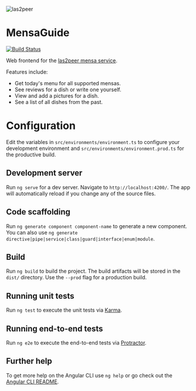 ![las2peer](https://rwth-acis.github.io/las2peer/logo/vector/las2peer-logo.svg)

# MensaGuide

[![Build Status](https://travis-ci.org/rwth-acis/mensa-guide.svg?branch=master)](https://travis-ci.org/rwth-acis/mensa-guide)

Web frontend for the [las2peer mensa service](https://github.com/rwth-acis/las2peer-Mensa-Service/).

Features include:
* Get today's menu for all supported mensas.
* See reviews for a dish or write one yourself.
* View and add a pictures for a dish.
* See a list of all dishes from the past.

# Configuration

Edit the variables in `src/environments/environment.ts` to configure your development environment and `src/environments/environment.prod.ts` for the productive build.  

## Development server

Run `ng serve` for a dev server. Navigate to `http://localhost:4200/`. The app will automatically reload if you change any of the source files.

## Code scaffolding

Run `ng generate component component-name` to generate a new component. You can also use `ng generate directive|pipe|service|class|guard|interface|enum|module`.

## Build

Run `ng build` to build the project. The build artifacts will be stored in the `dist/` directory. Use the `--prod` flag for a production build.

## Running unit tests

Run `ng test` to execute the unit tests via [Karma](https://karma-runner.github.io).

## Running end-to-end tests

Run `ng e2e` to execute the end-to-end tests via [Protractor](http://www.protractortest.org/).

## Further help

To get more help on the Angular CLI use `ng help` or go check out the [Angular CLI README](https://github.com/angular/angular-cli/blob/master/README.md).
